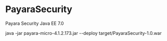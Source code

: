 # PayaraSecurity
Payara Security Java EE 7.0  


java -jar payara-micro-4.1.2.173.jar --deploy target/PayaraSecurity-1.0.war  



